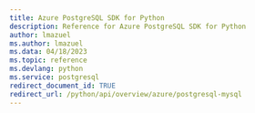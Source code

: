 ```yaml
---
title: Azure PostgreSQL SDK for Python
description: Reference for Azure PostgreSQL SDK for Python
author: lmazuel
ms.author: lmazuel
ms.data: 04/18/2023
ms.topic: reference
ms.devlang: python
ms.service: postgresql
redirect_document_id: TRUE
redirect_url: /python/api/overview/azure/postgresql-mysql
---
```

